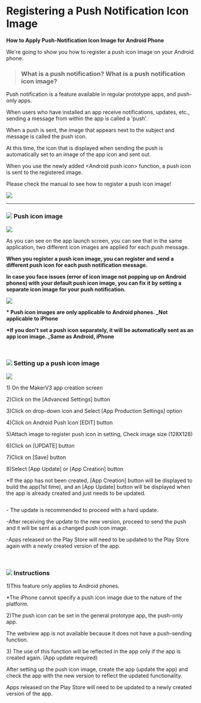 # Registering a Push Notification Icon Image

**How to Apply Push-Notification Icon Image for Android Phone**&#x20;

We're going to show you how to register a push icon image on your Android phone.



> ### What is a push notification? What is a push notification icon image?

Push notification is a feature available in regular prototype apps, and push-only apps.

When users who have installed an app receive notifications, updates, etc., sending a message from within the app is called a 'push'.

When a push is sent, the image that appears next to the subject and message is called the push icon.

At this time, the icon that is displayed when sending the push is automatically set to an image of the app icon and sent out.

When you use the newly added \<Android push icon> function, a push icon is sent to the registered image.

Please check the manual to see how to register a push icon image!

![](../../../.gitbook/assets/Urgg-1.png)

***

### ![](https://wp.swing2app.co.kr/wp-content/uploads/2018/09/%EB%8B%A8%EB%9D%BD1-1.png) Push icon image

![](../../../.gitbook/assets/gesd-1.png)

As you can see on the app launch screen, you can see that in the same application, two different icon images are applied for each push message.

**When you register a push icon image, you can register and send a different push icon for each push notification message.**

**In case you face issues (error of icon image not popping up on Android phones) with your default push icon image, you can fix it by setting a separate icon image for your push notification.**&#x20;

![](https://wp.swing2app.co.kr/wp-content/uploads/2021/03/%EC%BA%A1%EC%B2%9833.png)

**\* Push icon images are only applicable to Android phones. \_Not applicable to iPhone**

**\*If you don't set a push icon separately, it will be automatically sent as an app icon image. \_Same as Android, iPhone**

​

### ![](https://wp.swing2app.co.kr/wp-content/uploads/2018/09/%EB%8B%A8%EB%9D%BD1-1.png) Setting up a push icon image

![](../../../.gitbook/assets/Untitled-2-Rzrgd.png)

1\) On the MakerV3 app creation screen

2\)Click on the \[Advanced Settings] button

3\)Click on drop-down icon and Select \[App Production Settings] option

4\)Click on Android Push Icon \[EDIT] button&#x20;

5\)Attach image to register push icon in setting, Check image size (128X128)

6\)Click on \[UPDATE] button

7\)Click on \[Save] button

8\)Select \[App Update] or \[App Creation] button

\*If the app has not been created, \[App Creation] button will be displayed to build the app(1st time), and an  \[App Update] button will be displayed when the app is already created and just needs to be updated.

<div align="left">

<img src="https://wp.swing2app.co.kr/wp-content/uploads/2021/03/%EC%BA%A1%EC%B2%9833.png" alt="">

</div>

\- The update is recommended to proceed with a hard update.

\-After receiving the update to the new version, proceed to send the push and it will be sent as a changed push icon image.

\-Apps released on the Play Store will need to be updated to the Play Store again with a newly created version of the app.

​

### ![](https://wp.swing2app.co.kr/wp-content/uploads/2018/09/%EB%8B%A8%EB%9D%BD1-1.png) Instructions

1\)This feature only applies to Android phones.

\*The iPhone cannot specify a push icon image due to the nature of the platform.

2\)The push icon can be set in the general prototype app, the push-only app.

The webview app is not available because it does not have a push-sending function.

3\) The use of this function will be reflected in the app only if the app is created again. (App update required)

After setting up the push icon image, create the app (update the app) and check the app with the new version to reflect the updated functionality.

Apps released on the Play Store will need to be updated to a newly created version of the app.

